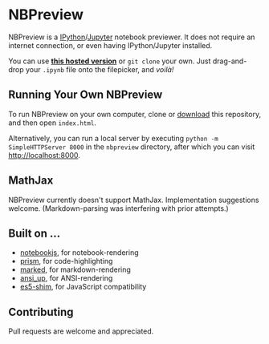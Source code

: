# NBPreview

NBPreview is a [IPython](http://ipython.org/)/[Jupyter](http://jupyter.org/) notebook previewer. It does not require an internet connection, or even having IPython/Jupyter installed.

You can use [__this hosted version__](https://jsvine.github.io/nbpreview/) or `git clone` your own. Just drag-and-drop your `.ipynb` file onto the filepicker, and *voilà!*

## Running Your Own NBPreview

To run NBPreview on your own computer, clone or [download](archive/master.zip) this repository, and then open `index.html`.

Alternatively, you can run a local server by executing `python -m SimpleHTTPServer 8000` in the `nbpreview` directory, after which you can visit [http://localhost:8000](http://localhost:8000).

## MathJax

NBPreview currently doesn't support MathJax. Implementation suggestions welcome. (Markdown-parsing was interfering with prior attempts.)

## Built on ...

- [notebookjs](https://github.com/jsvine/notebookjs), for notebook-rendering
- [prism](http://prismjs.com/), for code-highlighting
- [marked](https://github.com/chjj/marked), for markdown-rendering
- [ansi_up](https://github.com/drudru/ansi_up), for ANSI-rendering
- [es5-shim](https://github.com/es-shims/es5-shim), for JavaScript compatibility

## Contributing

Pull requests are welcome and appreciated.
